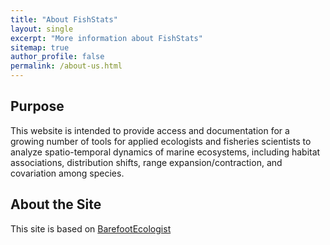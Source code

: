 ```yaml
---
title: "About FishStats"
layout: single
excerpt: "More information about FishStats"
sitemap: true
author_profile: false
permalink: /about-us.html
---
```


## Purpose
This website is intended to provide access and documentation for a growing number of tools for applied ecologists and fisheries scientists to analyze spatio-temporal dynamics of marine ecosystems, including habitat associations, distribution shifts, range expansion/contraction, and covariation among species.


## About the Site 
This site is based on [BarefootEcologist](http://barefootecologist.com.au/)